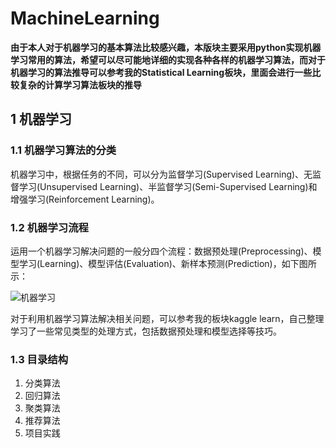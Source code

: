 # MachineLearning

**由于本人对于机器学习的基本算法比较感兴趣，本版块主要采用python实现机器学习常用的算法，希望可以尽可能地详细的实现各种各样的机器学习算法，而对于机器学习的算法推导可以参考我的Statistical Learning板块，里面会进行一些比较复杂的计算学习算法板块的推导**



## 1 机器学习

### 1.1 机器学习算法的分类

机器学习中，根据任务的不同，可以分为监督学习(Supervised Learning)、无监督学习(Unsupervised Learning)、半监督学习(Semi-Supervised Learning)和增强学习(Reinforcement Learning)。

### 1.2 机器学习流程

运用一个机器学习解决问题的一般分四个流程：数据预处理(Preprocessing)、模型学习(Learning)、模型评估(Evaluation)、新样本预测(Prediction)，如下图所示：

![机器学习](F:\Codeworks\微信公众号\机器学习和深度学习\机器学习.jpg)

对于利用机器学习算法解决相关问题，可以参考我的板块kaggle learn，自己整理学习了一些常见类型的处理方式，包括数据预处理和模型选择等技巧。



### 1.3  目录结构

1. 分类算法
2. 回归算法
3. 聚类算法
4. 推荐算法
5. 项目实践

